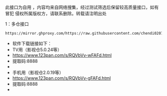 此接口为自用 ，内容均来自网络搜集，经过测试筛选后保留较高质量接口，如有冒犯 侵权所属版权方，请联系删除。转载请注明出处

1：多仓接口
````bash
https://mirror.ghproxy.com/https://raw.githubusercontent.com/chendi0207/my-TVBOX/main/tvboxqq/本地仓.txt
````

- 软件下载链接如下：
- TV用（影视仓5.0.24等）
- https://www.123pan.com/s/RQVbVv-wFAFd.html
- 提取码:8888
-
- 手机用（影视仓2.0.19等）
- https://www.123pan.com/s/RQVbVv-gFAFd.html
- 提取码:8888
- 

